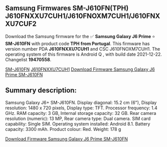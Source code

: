 <h2>Samsung Firmwares SM-J610FN(TPH) J610FNXXU7CUH1/J610FNOXM7CUH1/J610FNXXU7CUF2</h2>
Download the Samsung firmware for the ✅ <strong>Samsung Galaxy J6 Prime </strong> ⭐ <strong>SM-J610FN</strong> with product code <strong>TPH</strong> <strong> from Portugal</strong>. This firmware has version number PDA <strong>J610FNXXU7CUH1</strong> and CSC J610FNOXM7CUH1. The operating system of this firmware is Android Q , with build date 2021-12-22. Changelist <strong>19470558</strong>.

[SM-J610FN](https://samfirm.shop/samsung/model/SM-J610FN)
[J610FNXXU7CUH1](https://samfirm.shop/samsung/pda/J610FNXXU7CUH1)
[Download Firmware Samsung Galaxy J6 Prime SM-J610FN](https://samfirm.shop/samsung/firmware/484438)
<h2>Summary description:</h2>
<p>Samsung Galaxy J6+ SM-J610FN. Display diagonal: 15.2 cm (6"), Display resolution: 1480 x 720 pixels, Display type: TFT. Processor frequency: 1.4 GHz. RAM capacity: 3 GB, Internal storage capacity: 32 GB. Rear camera resolution (numeric): 13 MP, Rear camera type: Dual camera. SIM card capability: Single SIM. Operating system installed: Android 8.1. Battery capacity: 3300 mAh. Product colour: Red. Weight: 178 g</p>


[Download Firmware Samsung Galaxy J6 Prime SM-J610FN](https://samfirm.shop/samsung/firmware/484438)

